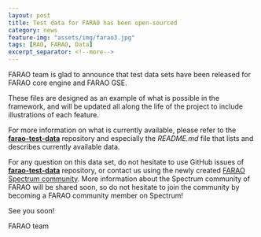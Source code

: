 ```yaml
---
layout: post
title: Test data for FARAO has been open-sourced
category: news
feature-img: "assets/img/farao3.jpg"
tags: [RAO, FARAO, Data]
excerpt_separator: <!--more-->
---
```


FARAO team is glad to announce that test data sets have been released for FARAO core engine and FARAO GSE.

These files are designed as an example of what is possible in the framework, and will be updated all
along the life of the project to include illustrations of each feature.
<!--more-->

For more information on what is currently available, please refer to the **[farao-test-data](http://github.com/farao-community/farao-test-data)**
repository and especially the *README.md* file that lists and describes currently available data.

For any question on this data set, do not hesitate to use GitHub issues of **[farao-test-data](http://github.com/farao-community/farao-test-data)**
repository, or contact us using the newly created [FARAO Spectrum community](https://spectrum.chat/farao-community). More
information about the Spectrum community of FARAO will be shared soon, so do not hesitate to join the community by becoming
a FARAO community member on Spectrum!

See you soon!

FARAO team
